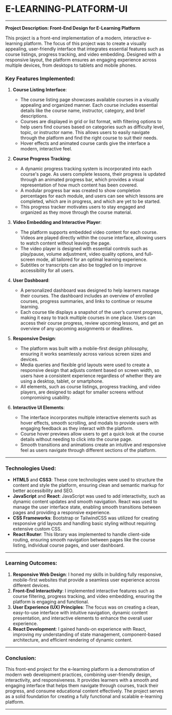 # E-LEARNING-PLATFORM-UI

---

**Project Description: Front-End Design for E-Learning Platform**

This project is a front-end implementation of a modern, interactive e-learning platform. The focus of this project was to create a visually appealing, user-friendly interface that integrates essential features such as course listings, progress tracking, and video embedding. Designed with a responsive layout, the platform ensures an engaging experience across multiple devices, from desktops to tablets and mobile phones.

### Key Features Implemented:

1. **Course Listing Interface**:
   - The course listing page showcases available courses in a visually appealing and organized manner. Each course includes essential details like the course name, instructor, category, and brief descriptions. 
   - Courses are displayed in grid or list format, with filtering options to help users find courses based on categories such as difficulty level, topic, or instructor name. This allows users to easily navigate through the platform and find the right course to suit their needs.
   - Hover effects and animated course cards give the interface a modern, interactive feel.

2. **Course Progress Tracking**:
   - A dynamic progress tracking system is incorporated into each course's page. As users complete lessons, their progress is updated through an animated progress bar, which provides a visual representation of how much content has been covered.
   - A modular progress bar was created to show completion percentages for each module, and users can see which lessons are completed, which are in progress, and which are yet to be started.
   - This progress tracker motivates users to stay engaged and organized as they move through the course material.

3. **Video Embedding and Interactive Player**:
   - The platform supports embedded video content for each course. Videos are played directly within the course interface, allowing users to watch content without leaving the page.
   - The video player is designed with essential controls such as play/pause, volume adjustment, video quality options, and full-screen mode, all tailored for an optimal learning experience. 
   - Subtitles or transcripts can also be toggled on to improve accessibility for all users.

4. **User Dashboard**:
   - A personalized dashboard was designed to help learners manage their courses. The dashboard includes an overview of enrolled courses, progress summaries, and links to continue or resume learning.
   - Each course tile displays a snapshot of the user’s current progress, making it easy to track multiple courses in one place. Users can access their course progress, review upcoming lessons, and get an overview of any upcoming assignments or deadlines.

5. **Responsive Design**:
   - The platform was built with a mobile-first design philosophy, ensuring it works seamlessly across various screen sizes and devices.
   - Media queries and flexible grid layouts were used to create a responsive design that adjusts content based on screen width, so users have a consistent experience regardless of whether they are using a desktop, tablet, or smartphone.
   - All elements, such as course listings, progress tracking, and video players, are designed to adapt for smaller screens without compromising usability.

6. **Interactive UI Elements**:
   - The interface incorporates multiple interactive elements such as hover effects, smooth scrolling, and modals to provide users with engaging feedback as they interact with the platform.
   - Course hover previews allow users to get a quick look at the course details without needing to click into the course page.
   - Smooth transitions and animations create an intuitive and responsive feel as users navigate through different sections of the platform.
---
### Technologies Used:

- **HTML5** and **CSS3**: These core technologies were used to structure the content and style the platform, ensuring clean and semantic markup for better accessibility and SEO.
- **JavaScript** and **React**: JavaScript was used to add interactivity, such as dynamic content updates and smooth navigation. React was used to manage the user interface state, enabling smooth transitions between pages and providing a responsive experience.
- **CSS Frameworks**: Bootstrap or TailwindCSS was utilized for creating responsive grid layouts and handling basic styling without requiring extensive custom CSS.
- **React Router**: This library was implemented to handle client-side routing, ensuring smooth navigation between pages like the course listing, individual course pages, and user dashboard.
---
### Learning Outcomes:

1. **Responsive Web Design**: I honed my skills in building fully responsive, mobile-first websites that provide a seamless user experience across different devices.
2. **Front-End Interactivity**: I implemented interactive features such as course filtering, progress tracking, and video embedding, ensuring the platform is engaging and functional.
3. **User Experience (UX) Principles**: The focus was on creating a clean, easy-to-use interface with intuitive navigation, dynamic content presentation, and interactive elements to enhance the overall user experience.
4. **React Development**: I gained hands-on experience with React, improving my understanding of state management, component-based architecture, and efficient rendering of dynamic content.
---
### Conclusion:

This front-end project for the e-learning platform is a demonstration of modern web development practices, combining user-friendly design, interactivity, and responsiveness. It provides learners with a smooth and engaging interface that helps them navigate through courses, track their progress, and consume educational content effectively. The project serves as a solid foundation for creating a fully functional and scalable e-learning platform.

---

